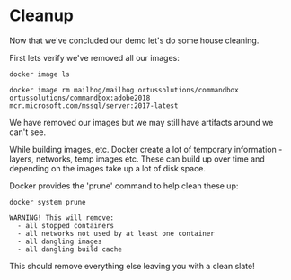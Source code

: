# Cleanup

Now that we've concluded our demo let's do some house cleaning.

First lets verify we've removed all our images:

```
docker image ls

docker image rm mailhog/mailhog ortussolutions/commandbox ortussolutions/commandbox:adobe2018 mcr.microsoft.com/mssql/server:2017-latest
```

We have removed our images but we may still have artifacts around we can't see.

While building images, etc. Docker create a lot of temporary information - layers,
networks, temp images etc. These can build up over time and depending on the images
take up a lot of disk space.

Docker provides the 'prune' command to help clean these up:

```
docker system prune

WARNING! This will remove:
  - all stopped containers
  - all networks not used by at least one container
  - all dangling images
  - all dangling build cache
```

This should remove everything else leaving you with a clean slate!